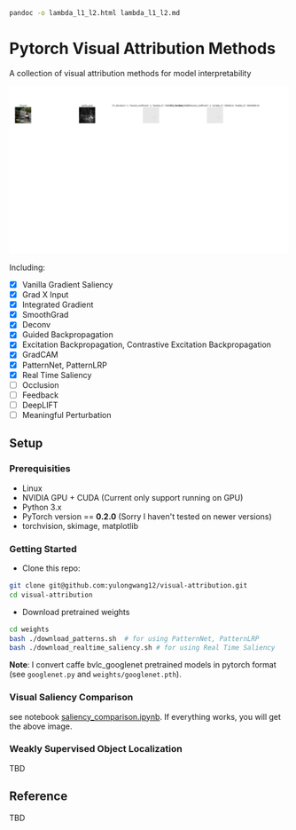```bash
pandoc -o lambda_l1_l2.html lambda_l1_l2.md
```

# Pytorch Visual Attribution Methods

A collection of visual attribution methods for model interpretability

![](./images/tusker_saliency.png)

Including:
- [x] Vanilla Gradient Saliency
- [x] Grad X Input
- [x] Integrated Gradient
- [x] SmoothGrad
- [x] Deconv
- [x] Guided Backpropagation
- [x] Excitation Backpropagation, Contrastive Excitation Backpropagation
- [x] GradCAM
- [x] PatternNet, PatternLRP
- [x] Real Time Saliency
- [ ] Occlusion
- [ ] Feedback
- [ ] DeepLIFT
- [ ] Meaningful Perturbation

## Setup

### Prerequisities
- Linux
- NVIDIA GPU + CUDA (Current only support running on GPU)
- Python 3.x
- PyTorch version == **0.2.0** (Sorry I haven't tested on newer versions)
- torchvision, skimage, matplotlib

### Getting Started
- Clone this repo:
```bash
git clone git@github.com:yulongwang12/visual-attribution.git
cd visual-attribution
```
- Download pretrained weights
```bash
cd weights
bash ./download_patterns.sh  # for using PatternNet, PatternLRP
bash ./download_realtime_saliency.sh # for using Real Time Saliency
```
**Note**: I convert caffe bvlc_googlenet pretrained models in pytorch format (see `googlenet.py` and `weights/googlenet.pth`). 

### Visual Saliency Comparison
see notebook [saliency_comparison.ipynb](./notebooks/saliency_comparison.ipynb). If everything works, you will get the above image.

### Weakly Supervised Object Localization
TBD

## Reference
TBD
